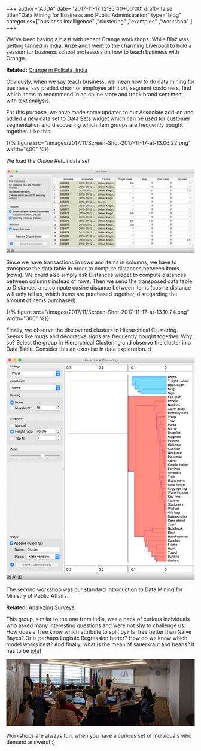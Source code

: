 +++
author="AJDA"
date= '2017-11-17 12:35:40+00:00'
draft= false
title="Data Mining for Business and Public Administration"
type="blog"
categories=["business intelligence" ,"clustering" ,"examples" ,"workshop" ]
+++

We've been having a blast with recent Orange workshops. While Blaž was getting tanned in India, Anže and I went to the charming Liverpool to hold a session for business school professors on how to teach business with Orange.


**Related:** [Orange in Kolkata, India](/blog/2017/11/08/orange-in-kolkata-india/)


Obviously, when we say teach business, we mean how to do data mining for business, say predict churn or employee attrition, segment customers, find which items to recommend in an online store and track brand sentiment with text analysis.

For this purpose, we have made some updates to our Associate add-on and added a new data set to Data Sets widget which can be used for customer segmentation and discovering which item groups are frequently bought together. Like this:

{{% figure src="/images/2017/11/Screen-Shot-2017-11-17-at-13.06.22.png" width="400" %}}

We load the _Online Retail_ data set.

![](/images/2017/11/Screen-Shot-2017-11-17-at-13.07.31.png)

Since we have transactions in rows and items in columns, we have to transpose the data table in order to compute distances between items (rows). We could also simply ask Distances widget to compute distances between columns instead of rows. Then we send the transposed data table to Distances and compute cosine distance between items (cosine distance will only tell us, which items are purchased together, disregarding the amount of items purchased).

{{% figure src="/images/2017/11/Screen-Shot-2017-11-17-at-13.10.24.png" width="300" %}}

Finally, we observe the discovered clusters in Hierarchical Clustering. Seems like mugs and decorative signs are frequently bought together. Why so? Select the group in Hierarchical Clustering and observe the cluster in a Data Table. Consider this an exercise in data exploration. :)

![](/images/2017/11/Screen-Shot-2017-11-17-at-13.04.32.png)

The second workshop was our standard Introduction to Data Mining for Ministry of Public Affairs.


**Related:** [Analyzing Surveys](/blog/2017/10/26/analyzing-surveys/)


This group, similar to the one from India, was a pack of curious individuals who asked many interesting questions and were not shy to challenge us. How does a Tree know which attribute to split by? Is Tree better than Naive Bayes? Or is perhaps Logistic Regression better? How do we know which model works best? And finally, what is the mean of sauerkraut and beans? It has to be [jota](https://en.wikipedia.org/wiki/Istrian_stew)!

![](/images/2017/11/PANO_20171116_101558.jpg)

Workshops are always fun, when you have a curious set of individuals who demand answers! :)

